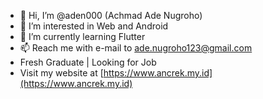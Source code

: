 - 👋 Hi, I’m @aden000 (Achmad Ade Nugroho)
- 👀 I’m interested in Web and Android
- 🌱 I’m currently learning Flutter
- 📫 Reach me with e-mail to ade.nugroho123@gmail.com
- Fresh Graduate | Looking for Job
- Visit my website at [https://www.ancrek.my.id](https://www.ancrek.my.id)

<!---
aden000/aden000 is a ✨ special ✨ repository because its `README.md` (this file) appears on your GitHub profile.
You can click the Preview link to take a look at your changes.
--->
